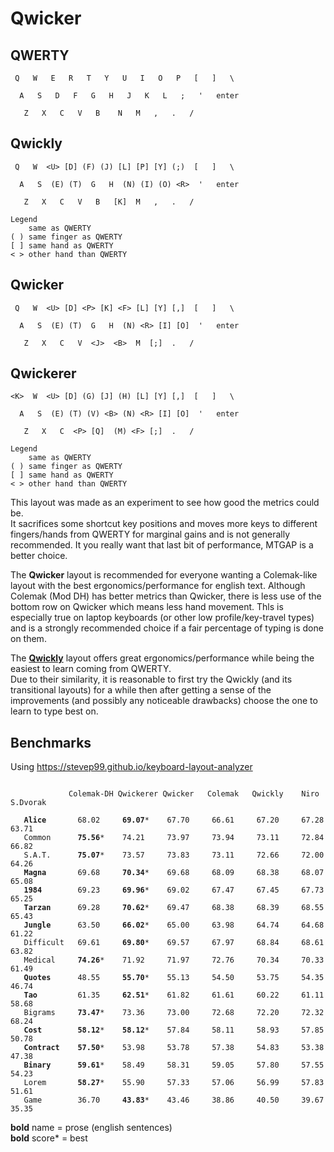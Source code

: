 # Qwicker

## QWERTY
```
 Q   W   E   R   T   Y   U   I   O   P   [   ]   \

  A   S   D   F   G   H   J   K   L   ;   '   enter

   Z   X   C   V   B    N   M   ,   .   /
```

## Qwickly
```
 Q   W  <U> [D] (F) (J) [L] [P] [Y] (;)  [   ]   \

  A   S  (E) (T)  G   H  (N) (I) (O) <R>  '   enter

   Z   X   C   V   B   [K]  M   ,   .   /

Legend
    same as QWERTY
( ) same finger as QWERTY
[ ] same hand as QWERTY
< > other hand than QWERTY
```

## Qwicker
```
 Q   W  <U> [D] <P> [K] <F> [L] [Y] [,]  [   ]   \

  A   S  (E) (T)  G   H  (N) <R> [I] [O]  '   enter

   Z   X   C   V  <J>  <B>  M  [;]  .   /
```

## Qwickerer
```
<K>  W  <U> [D] (G) [J] (H) [L] [Y] [,]  [   ]   \

  A   S  (E) (T) (V) <B> (N) <R> [I] [O]  '   enter

   Z   X   C  <P> [Q]  (M) <F> [;]  .   /

Legend
    same as QWERTY
( ) same finger as QWERTY
[ ] same hand as QWERTY
< > other hand than QWERTY
```
This layout was made as an experiment to see how good the metrics could be.<br/>
It sacrifices some shortcut key positions and moves more keys to different fingers/hands from QWERTY for marginal gains and is not generally recommended. It you really want that last bit of performance, MTGAP is a better choice.

The **Qwicker** layout is recommended for everyone wanting a Colemak-like layout with the best ergonomics/performance for english text. Although Colemak (Mod DH) has better metrics than Qwicker, there is less use of the bottom row on Qwicker which means less hand movement. Thls is especially true on laptop keyboards (or other low profile/key-travel types) and is a strongly recommended choice if a fair percentage of typing is done on them.

The **[Qwickly](https://github.com/qwickly-org/Qwickly)** layout offers great ergonomics/performance while being the easiest to learn coming from QWERTY.<br/>
Due to their similarity, it is reasonable to first try the Qwickly (and its transitional layouts) for a while then after getting a sense of the improvements (and possibly any noticeable drawbacks) choose the one to learn to type best on.

## Benchmarks

Using https://stevep99.github.io/keyboard-layout-analyzer

<pre><code>
             Colemak-DH Qwickerer Qwicker   Colemak   Qwickly    Niro     S.Dvorak

   <b>Alice</b>       68.02     <b>69.07</b>*    67.70     66.61     67.20     67.28     63.71
   Common      <b>75.56</b>*    74.21     73.97     73.94     73.11     72.84     66.82
   S.A.T.      <b>75.07</b>*    73.57     73.83     73.11     72.66     72.00     64.26
   <b>Magna</b>       69.68     <b>70.34</b>*    69.68     68.09     68.38     68.07     65.08
   <b>1984</b>        69.23     <b>69.96</b>*    69.02     67.47     67.45     67.73     65.25
   <b>Tarzan</b>      69.28     <b>70.62</b>*    69.47     68.38     68.39     68.55     65.43
   <b>Jungle</b>      63.50     <b>66.02</b>*    65.00     63.98     64.74     64.68     61.22
   Difficult   69.61     <b>69.80</b>*    69.57     67.97     68.84     68.61     63.82
   Medical     <b>74.26</b>*    71.92     71.97     72.76     70.34     70.33     61.49
   <b>Quotes</b>      48.55     <b>55.70</b>*    55.13     54.50     53.75     54.35     46.74
   <b>Tao</b>         61.35     <b>62.51</b>*    61.82     61.61     60.22     61.11     58.68
   Bigrams     <b>73.47</b>*    73.36     73.00     72.68     72.20     72.32     68.24
   <b>Cost</b>        <b>58.12</b>*    <b>58.12</b>*    57.84     58.11     58.93     57.85     50.78
   <b>Contract</b>    <b>57.50</b>*    53.98     53.78     57.38     54.83     53.38     47.38
   <b>Binary</b>      <b>59.61</b>*    58.49     58.31     59.05     57.80     57.55     54.23
   Lorem       <b>58.27</b>*    55.90     57.33     57.06     56.99     57.83     51.61
   Game        36.70     <b>43.83</b>*    43.46     38.86     40.50     39.67     35.35
</code></pre>
**bold** name = prose (english sentences)<br/>
**bold** score* = best
